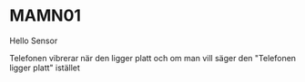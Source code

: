# MAMN01

Hello Sensor

Telefonen vibrerar när den ligger platt och om man vill säger den "Telefonen ligger platt" istället